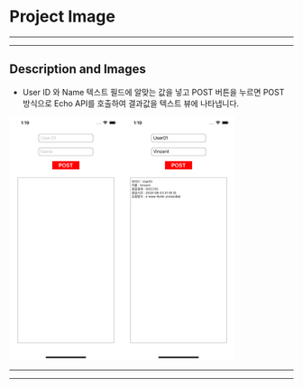 # Project Image

- - -
- - -

## Description and Images

- User ID 와 Name 텍스트 필드에 알맞는 값을 넣고 POST 버튼을 누르면 POST 방식으로 Echo API를 호출하여 결과값을 텍스트 뷰에 나타냅니다.

<img width="200" alt="get01" src="https://github.com/VincentGeranium/APITutorial/blob/master/ScreenShotImages/post01.png?raw=true"><img width="200" alt="get02" src="https://github.com/VincentGeranium/APITutorial/blob/master/ScreenShotImages/post02.png?raw=true">

- - -
- - -

